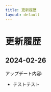 ```yaml
---
title: 更新履歴
layout: default
---
```


# 更新履歴

<!-- All notable user-facing changes to this project are documented in this file. -->

## 2024-02-26

アップデート内容:
- テストテスト
